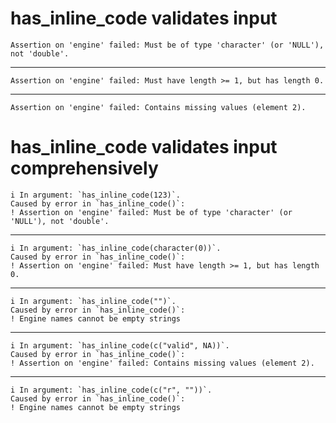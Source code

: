 # has_inline_code validates input

    Assertion on 'engine' failed: Must be of type 'character' (or 'NULL'), not 'double'.

---

    Assertion on 'engine' failed: Must have length >= 1, but has length 0.

---

    Assertion on 'engine' failed: Contains missing values (element 2).

# has_inline_code validates input comprehensively

    i In argument: `has_inline_code(123)`.
    Caused by error in `has_inline_code()`:
    ! Assertion on 'engine' failed: Must be of type 'character' (or 'NULL'), not 'double'.

---

    i In argument: `has_inline_code(character(0))`.
    Caused by error in `has_inline_code()`:
    ! Assertion on 'engine' failed: Must have length >= 1, but has length 0.

---

    i In argument: `has_inline_code("")`.
    Caused by error in `has_inline_code()`:
    ! Engine names cannot be empty strings

---

    i In argument: `has_inline_code(c("valid", NA))`.
    Caused by error in `has_inline_code()`:
    ! Assertion on 'engine' failed: Contains missing values (element 2).

---

    i In argument: `has_inline_code(c("r", ""))`.
    Caused by error in `has_inline_code()`:
    ! Engine names cannot be empty strings

